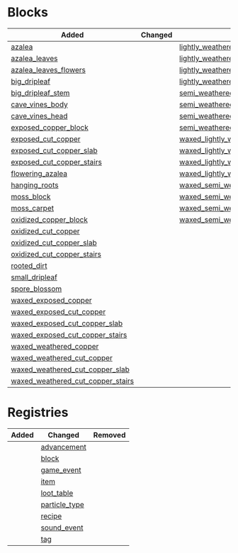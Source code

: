 # Blocks
| Added | Changed | Removed |
|-------|---------|---------|
| [azalea](./blocks/azalea.json) |  | [lightly_weathered_copper_block](./blocks/lightly_weathered_copper_block.json) |
| [azalea_leaves](./blocks/azalea_leaves.json) |  | [lightly_weathered_cut_copper](./blocks/lightly_weathered_cut_copper.json) |
| [azalea_leaves_flowers](./blocks/azalea_leaves_flowers.json) |  | [lightly_weathered_cut_copper_slab](./blocks/lightly_weathered_cut_copper_slab.json) |
| [big_dripleaf](./blocks/big_dripleaf.json) |  | [lightly_weathered_cut_copper_stairs](./blocks/lightly_weathered_cut_copper_stairs.json) |
| [big_dripleaf_stem](./blocks/big_dripleaf_stem.json) |  | [semi_weathered_copper_block](./blocks/semi_weathered_copper_block.json) |
| [cave_vines_body](./blocks/cave_vines_body.json) |  | [semi_weathered_cut_copper](./blocks/semi_weathered_cut_copper.json) |
| [cave_vines_head](./blocks/cave_vines_head.json) |  | [semi_weathered_cut_copper_slab](./blocks/semi_weathered_cut_copper_slab.json) |
| [exposed_copper_block](./blocks/exposed_copper_block.json) |  | [semi_weathered_cut_copper_stairs](./blocks/semi_weathered_cut_copper_stairs.json) |
| [exposed_cut_copper](./blocks/exposed_cut_copper.json) |  | [waxed_lightly_weathered_copper](./blocks/waxed_lightly_weathered_copper.json) |
| [exposed_cut_copper_slab](./blocks/exposed_cut_copper_slab.json) |  | [waxed_lightly_weathered_cut_copper](./blocks/waxed_lightly_weathered_cut_copper.json) |
| [exposed_cut_copper_stairs](./blocks/exposed_cut_copper_stairs.json) |  | [waxed_lightly_weathered_cut_copper_slab](./blocks/waxed_lightly_weathered_cut_copper_slab.json) |
| [flowering_azalea](./blocks/flowering_azalea.json) |  | [waxed_lightly_weathered_cut_copper_stairs](./blocks/waxed_lightly_weathered_cut_copper_stairs.json) |
| [hanging_roots](./blocks/hanging_roots.json) |  | [waxed_semi_weathered_copper](./blocks/waxed_semi_weathered_copper.json) |
| [moss_block](./blocks/moss_block.json) |  | [waxed_semi_weathered_cut_copper](./blocks/waxed_semi_weathered_cut_copper.json) |
| [moss_carpet](./blocks/moss_carpet.json) |  | [waxed_semi_weathered_cut_copper_slab](./blocks/waxed_semi_weathered_cut_copper_slab.json) |
| [oxidized_copper_block](./blocks/oxidized_copper_block.json) |  | [waxed_semi_weathered_cut_copper_stairs](./blocks/waxed_semi_weathered_cut_copper_stairs.json) |
| [oxidized_cut_copper](./blocks/oxidized_cut_copper.json) |  |  |
| [oxidized_cut_copper_slab](./blocks/oxidized_cut_copper_slab.json) |  |  |
| [oxidized_cut_copper_stairs](./blocks/oxidized_cut_copper_stairs.json) |  |  |
| [rooted_dirt](./blocks/rooted_dirt.json) |  |  |
| [small_dripleaf](./blocks/small_dripleaf.json) |  |  |
| [spore_blossom](./blocks/spore_blossom.json) |  |  |
| [waxed_exposed_copper](./blocks/waxed_exposed_copper.json) |  |  |
| [waxed_exposed_cut_copper](./blocks/waxed_exposed_cut_copper.json) |  |  |
| [waxed_exposed_cut_copper_slab](./blocks/waxed_exposed_cut_copper_slab.json) |  |  |
| [waxed_exposed_cut_copper_stairs](./blocks/waxed_exposed_cut_copper_stairs.json) |  |  |
| [waxed_weathered_copper](./blocks/waxed_weathered_copper.json) |  |  |
| [waxed_weathered_cut_copper](./blocks/waxed_weathered_cut_copper.json) |  |  |
| [waxed_weathered_cut_copper_slab](./blocks/waxed_weathered_cut_copper_slab.json) |  |  |
| [waxed_weathered_cut_copper_stairs](./blocks/waxed_weathered_cut_copper_stairs.json) |  |  |

# Registries
| Added | Changed | Removed |
|-------|---------|---------|
|  | [advancement](./registries/advancement.json) |  |
|  | [block](./registries/block.json) |  |
|  | [game_event](./registries/game_event.json) |  |
|  | [item](./registries/item.json) |  |
|  | [loot_table](./registries/loot_table.json) |  |
|  | [particle_type](./registries/particle_type.json) |  |
|  | [recipe](./registries/recipe.json) |  |
|  | [sound_event](./registries/sound_event.json) |  |
|  | [tag](./registries/tag.json) |  |
